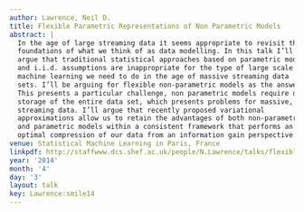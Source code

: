 ```yaml
---
author: Lawrence, Neil D.
title: Flexible Parametric Representations of Non Parametric Models
abstract: |
  In the age of large streaming data it seems appropriate to revisit the
  foundations of what we think of as data modelling. In this talk I’ll
  argue that traditional statistical approaches based on parametric models
  and i.i.d. assumptions are inappropriate for the type of large scale
  machine learning we need to do in the age of massive streaming data
  sets. I’ll be arguing for flexible non-parametric models as the answer.
  This presents a particular challenge, non parametric models require data
  storage of the entire data set, which presents problems for massive,
  streaming data. I’ll argue that recently proposed variational
  approximations allow us to retain the advantages of both non-parametric
  and parametric models within a consistent framework that performs an
  optimal compression of our data from an information gain perspective.
venue: Statistical Machine Learning in Paris, France
linkpdf: http://staffwww.dcs.shef.ac.uk/people/N.Lawrence/talks/flexible_smile14.pdf
year: '2014'
month: '4'
day: '3'
layout: talk
key: Lawrence:smile14
---
```

